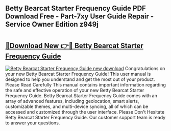 ## Betty Bearcat Starter Frequency Guide PDF Download Free - Part-7xy User Guide Repair - Service Owner Edition z949j

# <h2><a href="http://bc69688.oget.top/?id=Betty+Bearcat+Starter+Frequency+Guide">🔗Download New 👉🔴 Betty Bearcat Starter Frequency Guide</a></h2>

[![Betty Bearcat Starter Frequency Guide new download](https://i.imgur.com/5g1atiW.png)](http://bc69688.oget.top/?id=Betty+Bearcat+Starter+Frequency+Guide)
Congratulations on your new Betty Bearcat Starter Frequency Guide! This user manual is designed to help you understand and get the most out of your product. Please Read Carefully This manual contains important information regarding the safe and effective operation of your new Betty Bearcat Starter Frequency Guide. Betty Bearcat Starter Frequency Guide comes with an array of advanced features, including geolocation, smart alerts, customizable themes, and multi-device syncing, all of which can be accessed and customized through the user interface. Please Don't Hesitate Betty Bearcat Starter Frequency Guide. Our customer support team is ready to answer your questions.
